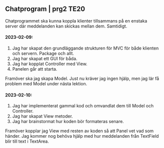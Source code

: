 ## Chatprogram | prg2 TE20

Chatprogrammet ska kunna koppla klienter tillsammans på en enstaka server där meddelanden kan skickas mellan dem. Samtidigt.

#### 2023-02-09:
1. Jag har skapat den grundläggande strukturen för MVC för både klienten och servern. Package och allt.
2. Jag har skapat ett GUI för båda.
3. Jag har kopplat Controller med View.
4. Panelen går att starta.

Framöver ska jag skapa Model. Just nu kräver jag ingen hjälp, men jag lär få problem med Model under nästa lektion.

#### 2023-02-10:
1. Jag har implementerat gammal kod och omvandlat dem till Model och Controller.
2. Jag har skapat View metoder.
3. Jag har brainstormat hur koden bör formateras senare.

Framöver kopplar jag View med resten av koden så att Panel vet vad som händer. Jag kommer nog behöva hjälp med hur meddelanden från TextField blir till text i TextArea.